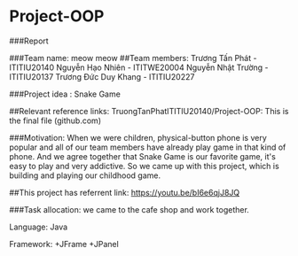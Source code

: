 # Project-OOP
###Report
  
 ###Team name: meow meow
 ##Team members: 
  Trương Tấn Phát - ITITIU20140
  Nguyễn Hạo Nhiên - ITITWE20004
  Nguyễn Nhật Trường - ITITIU20137
  Trương Đức Duy Khang - ITITIU20227

###Project idea : Snake Game

##Relevant reference links: 
TruongTanPhatITITIU20140/Project-OOP: This is the final file (github.com)

###Motivation: 
When we were children, physical-button phone is very popular and all of our team members have already play game in that kind of phone. And we agree together that Snake Game is our favorite game, it's easy to play and very addictive. So we came up with this project, which is building and playing our childhood game. 

##This project has referrent link: 
https://youtu.be/bI6e6qjJ8JQ

###Task allocation: 
we came to the cafe shop and work together.

Language: Java

Framework: 
+JFrame 
+JPanel

